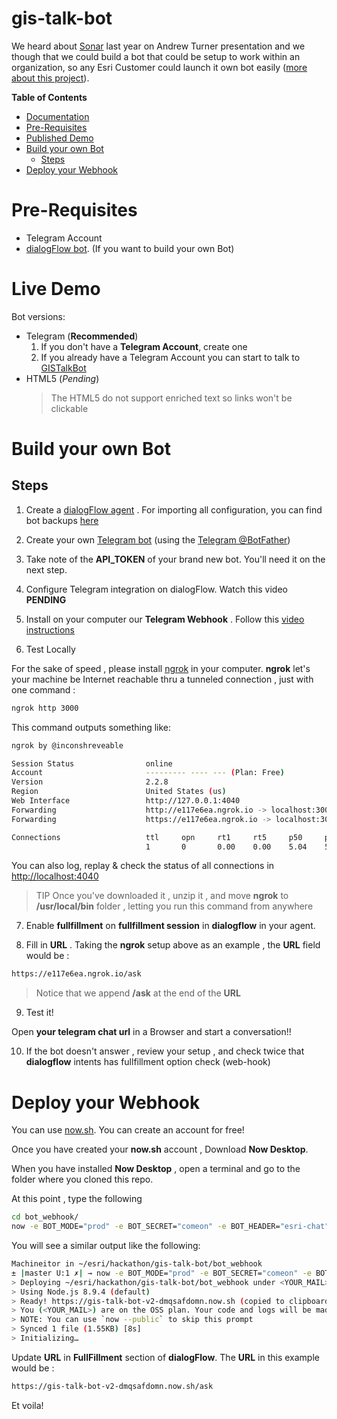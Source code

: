 # gis-talk-bot

We heard about [Sonar](https://github.com/Esri/sonar) last year on Andrew Turner presentation and we though that we could build a bot that could be setup to work within an organization, so any Esri Customer could launch it own bot easily ([more about this project](https://devpost.com/software/gis-talk-bot)).

<!-- START doctoc generated TOC please keep comment here to allow auto update -->
<!-- DON'T EDIT THIS SECTION, INSTEAD RE-RUN doctoc TO UPDATE -->
**Table of Contents**

- [Documentation](#documentation)
- [Pre-Requisites](#pre-requisites)
- [Published Demo](#published-demo)
- [Build your own Bot](#build-your-own-bot)
  - [Steps](#steps)
- [Deploy your Webhook](#deploy-your-webhook)

<!-- END doctoc generated TOC please keep comment here to allow auto update -->

# Pre-Requisites

- Telegram Account
- [dialogFlow bot](https://console.dialogflow.com/api-client/). (If you want to build your own Bot)


# Live Demo

Bot versions:

* Telegram (**Recommended**)
    1. If you don't have a **Telegram Account**, create one
    2. If you already have a Telegram Account you can start to talk to [GISTalkBot](https://web.telegram.org/#/im?p=@GISTalkBot)
* HTML5 (*Pending*)
    > The HTML5 do not support enriched text so links won't be clickable

# Build your own Bot

## Steps

1. Create a [dialogFlow agent](https://github.com/esri-es/gis-talk-bot/blob/master/docs/videos/create_dialogflow_bot.webmsd.webm) . For importing all configuration, you can find bot backups [here](https://github.com/esri-es/gis-talk-bot/tree/master/raw_data/backup_bot_conf)

2. Create your own [Telegram bot](https://github.com/esri-es/gis-talk-bot/blob/master/docs/videos/create_telegram_bot.webmsd.webm) (using the [Telegram @BotFather](https://web.telegram.org/#/im?p=@BotFather))

3. Take note of the **API_TOKEN** of your brand new bot. You'll need it on the next step.

4. Configure Telegram integration on dialogFlow. Watch this video **PENDING**

5. Install on your computer our **Telegram Webhook** . Follow this [video instructions](https://asciinema.org/a/ebc6H7tCId7vZMH3ZOhisJRVn)

6. Test Locally

For the sake of speed , please install [ngrok](https://ngrok.com/download) in your computer. **ngrok** let's your machine be Internet reachable thru a tunneled connection , just with one command :

```bash
ngrok http 3000
```

This command outputs something like:

```bash
ngrok by @inconshreveable                                                                                                                                            (Ctrl+C to quit)

Session Status                online
Account                       --------- ---- --- (Plan: Free)
Version                       2.2.8
Region                        United States (us)
Web Interface                 http://127.0.0.1:4040
Forwarding                    http://e117e6ea.ngrok.io -> localhost:3000
Forwarding                    https://e117e6ea.ngrok.io -> localhost:3000

Connections                   ttl     opn     rt1     rt5     p50     p90
                              1       0       0.00    0.00    5.04    5.04
```

You can also log, replay & check the status of all connections in [http://localhost:4040](http://localhost:4040)

> TIP
Once you've downloaded it , unzip it , and move **ngrok** to **/usr/local/bin** folder , letting you run this command from anywhere

7. Enable **fullfillment** on **fullfillment session** in **dialogflow** in your agent.

8. Fill in **URL** . Taking the **ngrok** setup above as an example , the **URL** field would be :

```bash
https://e117e6ea.ngrok.io/ask
```

> Notice that we append **/ask** at the end of the **URL**

9. Test it!

Open **your telegram chat url** in a Browser and start a conversation!!

10. If the bot doesn't answer , review your setup , and check twice that **dialogflow** intents has fullfillment option check (web-hook)


# Deploy your Webhook

You can use [now.sh](https://zeit.co/now). You can create an account for free!

Once you have created your **now.sh** account , Download **Now Desktop**.

When you have installed **Now Desktop** , open a terminal and go to the folder where you cloned this repo.

At this point , type the following

```bash
cd bot_webhook/
now -e BOT_MODE="prod" -e BOT_SECRET="comeon" -e BOT_HEADER="esri-chat"
```

You will see a similar output like the following:

```bash
Machineitor in ~/esri/hackathon/gis-talk-bot/bot_webhook
± |master U:1 ✗| → now -e BOT_MODE="prod" -e BOT_SECRET="comeon" -e BOT_HEADER="esri-chat"
> Deploying ~/esri/hackathon/gis-talk-bot/bot_webhook under <YOUR_MAIL>
> Using Node.js 8.9.4 (default)
> Ready! https://gis-talk-bot-v2-dmqsafdomn.now.sh (copied to clipboard) [4s]
> You (<YOUR_MAIL>) are on the OSS plan. Your code and logs will be made public.
> NOTE: You can use `now --public` to skip this prompt
> Synced 1 file (1.55KB) [8s]
> Initializing…
```

Update **URL** in **FullFillment** section of **dialogFlow**. The **URL** in this example would be :

```bash
https://gis-talk-bot-v2-dmqsafdomn.now.sh/ask
```

Et voila!
